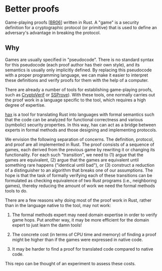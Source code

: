 # Better proofs

Game-playing proofs [[BR06]] written in Rust. A "game" is a security definition
for a cryptographic protocol (or primitive) that is used to define an
adversary's advantage in breaking the protocol.

## Why

Games are usually specified in "pseudocode". There is no standard syntax for
this pseudocode (each proof author has their own style), and its semantics is
usually only implicitly defined. By replacing this pseudocode with a proper
programming language, we can make it easier to interpret these definitions
and verify proofs for them with the help of a computer.

There are already a number of tools for establishing game-playing proofs, such
as [CryptoVerif](https://bblanche.gitlabpages.inria.fr/CryptoVerif/) or
[SSProve](https://eprint.iacr.org/2021/397)). With these tools, one normally
carries out the proof work in a language specific to the tool, which requires a
high degree of expertise.

[hax](https://cryspen.com/hax/) is a tool for translating Rust into languages
with formal semantics such that the code can be analyzed for functional
correctness and various (symbolic) security properties. In this way, hax can
act as a bridge between experts in formal methods and those designing and
implementing protocols.

We envision the following separation of concerns. The definition, protocol, and
proof are all implemented in Rust. The proof consists of a sequence of games,
each derived from the previous game by rewriting it or changing its
functionality. For each such "transition", we need to (1) argue that the games
are equivalent, (2) argue that the games are equivalent until something rare
happens ("identical until bad"), or (3) construct a reduction of a
distinguisher to an algorithm that breaks one of our assumptions. The hope is
that the task of formally verifying each of these transitions can be formulated
as checking equivalence of two Rust programs (i.e., neighboring games), thereby
reducing the amount of work we need the formal methods tools to do.

There are a few reasons why doing most of the proof work in Rust, rather than
in the language native to the tool, may not work:

1. The formal methods expert may need domain expertise in order to verify game
   hops. Put another way, it may be more efficient for the domain expert to
   just learn the damn tools!

2. The concrete cost (in terms of CPU time and memory) of finding a proof might
   be higher than if the games were expressed in native code.

3. It may be harder to find a proof for translated code compared to native
   code.

This repo can be thought of an experiment to assess these costs.

[BR06]: https://eprint.iacr.org/2004/331
[draft-irtf-cfrg-vdaf]: https://datatracker.ietf.org/doc/draft-irtf-cfrg-vdaf
